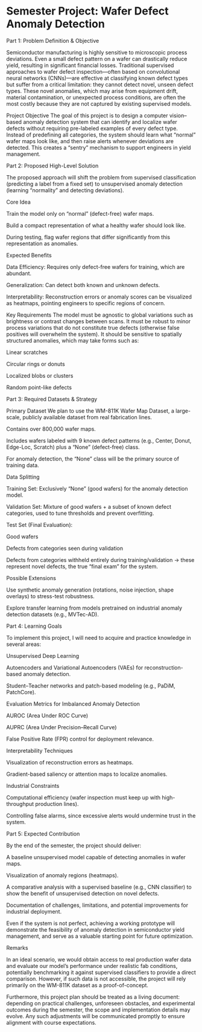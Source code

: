 # Semester Project: Wafer Defect Anomaly Detection

Part 1: Problem Definition & Objective

Semiconductor manufacturing is highly sensitive to microscopic process deviations. Even a small defect pattern on a wafer can drastically reduce yield, resulting in significant financial losses. Traditional supervised approaches to wafer defect inspection—often based on convolutional neural networks (CNNs)—are effective at classifying known defect types but suffer from a critical limitation: they cannot detect novel, unseen defect types. These novel anomalies, which may arise from equipment drift, material contamination, or unexpected process conditions, are often the most costly because they are not captured by existing supervised models.

Project Objective
The goal of this project is to design a computer vision–based anomaly detection system that can identify and localize wafer defects without requiring pre-labeled examples of every defect type. Instead of predefining all categories, the system should learn what “normal” wafer maps look like, and then raise alerts whenever deviations are detected. This creates a “sentry” mechanism to support engineers in yield management.

Part 2: Proposed High-Level Solution

The proposed approach will shift the problem from supervised classification (predicting a label from a fixed set) to unsupervised anomaly detection (learning “normality” and detecting deviations).

Core Idea

Train the model only on “normal” (defect-free) wafer maps.

Build a compact representation of what a healthy wafer should look like.

During testing, flag wafer regions that differ significantly from this representation as anomalies.

Expected Benefits

Data Efficiency: Requires only defect-free wafers for training, which are abundant.

Generalization: Can detect both known and unknown defects.

Interpretability: Reconstruction errors or anomaly scores can be visualized as heatmaps, pointing engineers to specific regions of concern.

Key Requirements
The model must be agnostic to global variations such as brightness or contrast changes between scans.
It must be robust to minor process variations that do not constitute true defects (otherwise false positives will overwhelm the system).
It should be sensitive to spatially structured anomalies, which may take forms such as:

Linear scratches

Circular rings or donuts

Localized blobs or clusters

Random point-like defects

Part 3: Required Datasets & Strategy

Primary Dataset
We plan to use the WM-811K Wafer Map Dataset, a large-scale, publicly available dataset from real fabrication lines.

Contains over 800,000 wafer maps.

Includes wafers labeled with 9 known defect patterns (e.g., Center, Donut, Edge-Loc, Scratch) plus a “None” (defect-free) class.

For anomaly detection, the “None” class will be the primary source of training data.

Data Splitting

Training Set: Exclusively “None” (good wafers) for the anomaly detection model.

Validation Set: Mixture of good wafers + a subset of known defect categories, used to tune thresholds and prevent overfitting.

Test Set (Final Evaluation):

Good wafers

Defects from categories seen during validation

Defects from categories withheld entirely during training/validation → these represent novel defects, the true “final exam” for the system.

Possible Extensions

Use synthetic anomaly generation (rotations, noise injection, shape overlays) to stress-test robustness.

Explore transfer learning from models pretrained on industrial anomaly detection datasets (e.g., MVTec-AD).

Part 4: Learning Goals

To implement this project, I will need to acquire and practice knowledge in several areas:

Unsupervised Deep Learning

Autoencoders and Variational Autoencoders (VAEs) for reconstruction-based anomaly detection.

Student–Teacher networks and patch-based modeling (e.g., PaDiM, PatchCore).

Evaluation Metrics for Imbalanced Anomaly Detection

AUROC (Area Under ROC Curve)

AUPRC (Area Under Precision–Recall Curve)

False Positive Rate (FPR) control for deployment relevance.

Interpretability Techniques

Visualization of reconstruction errors as heatmaps.

Gradient-based saliency or attention maps to localize anomalies.

Industrial Constraints

Computational efficiency (wafer inspection must keep up with high-throughput production lines).

Controlling false alarms, since excessive alerts would undermine trust in the system.

Part 5: Expected Contribution

By the end of the semester, the project should deliver:

A baseline unsupervised model capable of detecting anomalies in wafer maps.

Visualization of anomaly regions (heatmaps).

A comparative analysis with a supervised baseline (e.g., CNN classifier) to show the benefit of unsupervised detection on novel defects.

Documentation of challenges, limitations, and potential improvements for industrial deployment.

Even if the system is not perfect, achieving a working prototype will demonstrate the feasibility of anomaly detection in semiconductor yield management, and serve as a valuable starting point for future optimization.

Remarks

In an ideal scenario, we would obtain access to real production wafer data and evaluate our model’s performance under realistic fab conditions, potentially benchmarking it against supervised classifiers to provide a direct comparison. However, if such data is not accessible, the project will rely primarily on the WM-811K dataset as a proof-of-concept.

Furthermore, this project plan should be treated as a living document: depending on practical challenges, unforeseen obstacles, and experimental outcomes during the semester, the scope and implementation details may evolve. Any such adjustments will be communicated promptly to ensure alignment with course expectations.
